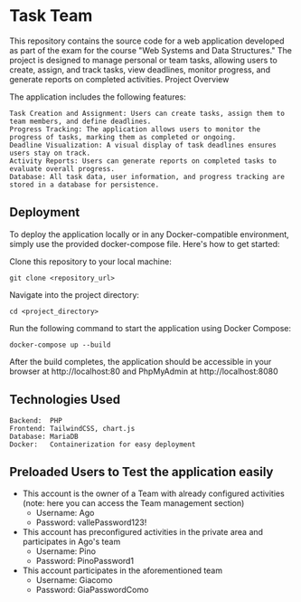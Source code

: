 # Task Team

This repository contains the source code for a web application developed as part of the exam for the course "Web Systems and Data Structures." The project is designed to manage personal or team tasks, allowing users to create, assign, and track tasks, view deadlines, monitor progress, and generate reports on completed activities.
Project Overview

The application includes the following features:

    Task Creation and Assignment: Users can create tasks, assign them to team members, and define deadlines.
    Progress Tracking: The application allows users to monitor the progress of tasks, marking them as completed or ongoing.
    Deadline Visualization: A visual display of task deadlines ensures users stay on track.
    Activity Reports: Users can generate reports on completed tasks to evaluate overall progress.
    Database: All task data, user information, and progress tracking are stored in a database for persistence.

## Deployment

To deploy the application locally or in any Docker-compatible environment, simply use the provided docker-compose file. Here's how to get started:

Clone this repository to your local machine:

    git clone <repository_url>

Navigate into the project directory:

    cd <project_directory>

Run the following command to start the application using Docker Compose:

    docker-compose up --build

After the build completes, the application should be accessible in your browser at http://localhost:80 and PhpMyAdmin at http://localhost:8080

## Technologies Used

    Backend:  PHP
    Frontend: TailwindCSS, chart.js
    Database: MariaDB
    Docker:   Containerization for easy deployment

## Preloaded Users to Test the application easily
   - This account is the owner of a Team with already configured activities (note: here you can access the Team management section)
     - Username: Ago
     - Password: vallePassword123!
   - This account has preconfigured activities in the private area and participates in Ago's team
     - Username: Pino
     - Password: PinoPassword1
   - This account participates in the aforementioned team
     - Username: Giacomo
     - Password: GiaPasswordComo
